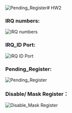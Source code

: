 ![Pending_Register](https://github.com/user-attachments/assets/99942828-bc26-4a25-8967-f535b85843ff)# HW2
### IRQ numbers: 
![IRQ numbers](https://github.com/user-attachments/assets/d3dcfb6b-d6a9-44bd-a7a5-a7c6909166f8)

### IRQ_ID Port:
![IRQ ID Port](https://github.com/user-attachments/assets/29cfb146-625a-4792-958b-aa53f6d4bd47)


### Pending_Register:
![Pending_Register](https://github.com/user-attachments/assets/d4ac3a2d-bc7f-49d6-90ec-f200ab9ec34d)

### Disable/ Mask Register：
![Disable_Mask Register](https://github.com/user-attachments/assets/a3ae9f0b-1bc4-4cbd-b7e7-d1d2f2fe61a5)
